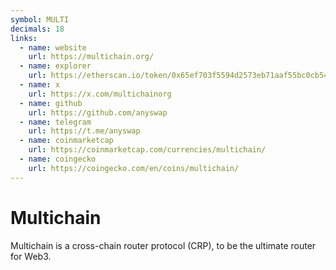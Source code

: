 ```yaml
---
symbol: MULTI
decimals: 18
links:
  - name: website
    url: https://multichain.org/
  - name: explorer
    url: https://etherscan.io/token/0x65ef703f5594d2573eb71aaf55bc0cb548492df4
  - name: x
    url: https://x.com/multichainorg
  - name: github
    url: https://github.com/anyswap
  - name: telegram
    url: https://t.me/anyswap
  - name: coinmarketcap
    url: https://coinmarketcap.com/currencies/multichain/
  - name: coingecko
    url: https://coingecko.com/en/coins/multichain/
---
```


# Multichain

Multichain is a cross-chain router protocol (CRP), to be the ultimate router for Web3.
